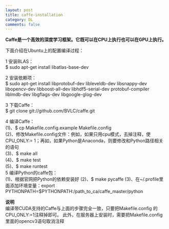 ```yaml
---
layout: post
title: caffe-installation
category: DL
comments: false
---
```



**Caffe是一个高效的深度学习框架。它既可以在CPU上执行也可以在GPU上执行。**

下面介绍在Ubuntu上的配置编译过程：

1 安装BLAS：  
$ sudo apt-get install libatlas-base-dev

2 安装依赖项：  
$ sudo apt-get install libprotobuf-dev libleveldb-dev libsnappy-dev libopencv-dev libboost-all-dev libhdf5-serial-dev protobuf-compiler liblmdb-dev libgflags-dev libgoogle-glog-dev

3 下载Caffe：  
$ git clone git://github.com/BVLC/caffe.git

4 编译Caffe：  
(1)、$ cp Makefile.config.example Makefile.config   
(2)、修改Makefile.config文件：例如，如果只用cpu模式，去掉注释，使CPU_ONLY:= 1；再如，如果Python是Anaconda，则要修改和Python路径相关的语句   
(3)、$ make all   
(4)、$ make test   
(5)、$ make runtest  
5 编译Python的caffe包：  
(1)、根据官网把Python的依赖安装好
(2)、$ make pycaffe
(3)、在~/.profile里面添加环境变量：export PYTHONPATH=$PYTHONPATH:/path_to_ca/caffe_master/python


**说明**  
编译带CUDA支持的Caffe与上面的步骤完全一致，只要把Makefile.config 的 CPU_ONLY:=1注释掉即可。
此外，在服务器上安装时，需要把Makefile.config里面的opencv3语句取消注释
